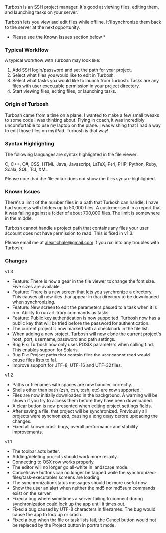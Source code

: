 Turbosh is an SSH project manager. It's good at viewing files, editing them, and launching tasks on your server.

Turbosh lets you view and edit files while offline. It'll synchronize them back to the server at the next opportunity.

* Please see the Known Issues section below *


### Typical Workflow ###

A typical workflow with Turbosh may look like:

1. Add SSH login/password and set the path for your project.
2. Select what files you would like to edit in Turbosh.
3. Select what tasks you would like to launch from Turbosh. Tasks are any files with user executable permission in your project directory.
4. Start viewing files, editing files, or launching tasks.


### Origin of Turbosh ###

Turbosh came from a time on a plane. I wanted to make a few small tweaks to some code I was thinking about. Flying in coach, it was incredibly uncomfortable to use my laptop on the plane. I was wishing that I had a way to edit those files on my iPad. Turbosh is that way!


### Syntax Highlighting ###

The following languages are syntax highlighted in the file viewer:

C, C++, C#, CSS, HTML, Java, Javascript, LaTeX, Perl, PHP, Python, Ruby, Scala, SQL, Tcl, XML

Please note that the file editor does not show the files syntax-highlighted.


### Known Issues ###

There's a limit of the number files in a path that Turbosh can handle.  I have had success with folders up to 50,000 files.  A customer sent in a report that it was failing against a folder of about 700,000 files.  The limit is somewhere in the middle.

Turbosh cannot handle a project path that contains any files your user account does not have permission to read. This is fixed in v1.3.

Please email me at alexmchale@gmail.com if you run into any troubles with Turbosh.


### Changes ###

v1.3

* Feature: There is now a gear in the file viewer to change the font size. Five sizes are available.
* Feature: There is a new screen that lets you synchronize a directory. This causes all new files that appear in that directory to be downloaded when synchronizing.
* Feature: New screen to edit the parameters passed to a task when it is run. Ability to run arbitrary commands as tasks.
* Feature: Public key authentication is now supported. Turbosh now has a public key that will be tried before the password for authentication.
* The current project is now marked with a checkmark in the file list.
* When adding a new project, Turbosh will now clone the current project's host, port, username, password and path settings.
* Bug Fix: Turbosh now only uses POSIX parameters when calling find. This enables support for Solaris.
* Bug Fix: Project paths that contain files the user cannot read would cause files lists to fail.
* Improve support for UTF-8, UTF-16 and UTF-32 files.

v1.2

* Paths or filenames with spaces are now handled correctly.
* Shells other than bash (zsh, csh, tcsh, etc) are now supported.
* Files are now initially downloaded in the background. A warning will be shown if you try to access them before they have been downloaded.
* A clear button is now presented when editing project settings fields.
* After saving a file, that project will be synchronized. Previously all projects were synchronized, causing a long delay before uploading the changes.
* Fixed all known crash bugs, overall performance and stability improvements.

v1.1

* The toolbar acts better.
* Adding/deleting projects should work more reliably.
* Connecting to OSX now works properly.
* The editor will no longer go all-white in landscape mode.
* Cancel/save buttons can no longer be tapped while the synchronized-files/task-executables screens are loading.
* The synchronization status messages should be more useful now.
* Show the user an alert when neither the md5 nor md5sum commands exist on the server.
* Fixed a bug where sometimes a server failing to connect during synchronization could lock up the app until it times out.
* Fixed a bug caused by UTF-8 characters in filenames.  The bug would cause the app to lock up or crash.
* Fixed a bug when the file or task lists fail, the Cancel button would not be replaced by the Project button in portrait mode.

